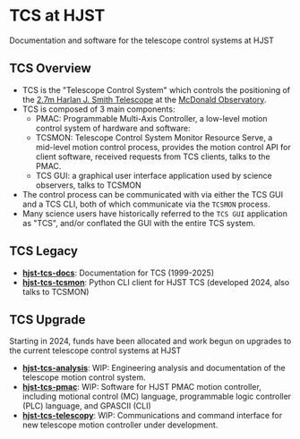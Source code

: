 # TCS at HJST

Documentation and software for the telescope control systems at HJST

## TCS Overview

- TCS is the "Telescope Control System" which controls the positioning of the [2.7m Harlan J. Smith Telescope](https://mcdonald.utexas.edu/research-facilities/HJST) at the [McDonald Observatory](https://mcdonald.utexas.edu).
- TCS is composed of 3 main components:
    - PMAC: Programmable Multi-Axis Controller, a low-level motion control system of hardware and software: 
    - TCSMON: Telescope Control System Monitor Resource Serve, a mid-level motion control process, provides the motion control API for client software, received requests from TCS clients, talks to the PMAC.
    - TCS GUI: a graphical user interface application used by science observers, talks to TCSMON
- The control process can be communicated with via either the TCS GUI and a TCS CLI, both of which communicate via the `TCSMON` process.
- Many science users have historically referred to the `TCS GUI` application as "TCS", and/or conflated the GUI with the entire TCS system.

## TCS Legacy

- **[hjst-tcs-docs](https://github.com/mcdo-hjst/hjst-tcs-docs/)**: Documentation for TCS (1999-2025)
- **[hjst-tcs-tcsmon](https://github.com/mcdo-hjst/hjst-tcs-tcsmon/)**: Python CLI client for HJST TCS (developed 2024, also talks to TCSMON)

## TCS Upgrade

Starting in 2024, funds have been allocated and work begun on upgrades to the current telescope control systems at HJST

- **[hjst-tcs-analysis](https://github.com/mcdo-hjst/hjst-tcs-analysis)**: WIP: Engineering analysis and documentation of the telescope motion control system.
- **[hjst-tcs-pmac](https://github.com/mcdo-hjst/hjst-tcs-pmac)**: WIP: Software for HJST PMAC motion controller, including motional control (MC) language, programmable logic controller (PLC) language, and GPASCII (CLI)
- **[hjst-tcs-telescopy](https://github.com/mcdo-hjst/hjst-tcs-telescopy)**: WIP: Communications and command interface for new telescope motion controller under development.


